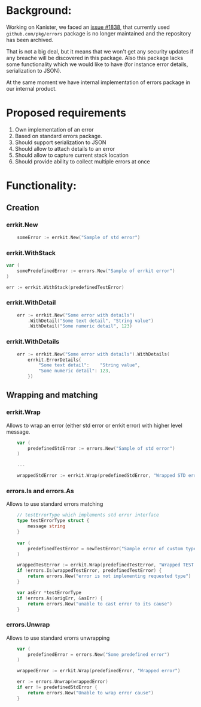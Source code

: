# Background:
Working on Kanister, we faced an [issue #1838](https://github.com/kanisterio/kanister/issues/1838), that currently used `github.com/pkg/errors` package is no longer maintained and the repository has been archived.

That is not a big deal, but it means that we won't get any security updates if any breache will be discovered in this package. Also this package lacks some functionality which we would like to have (for instance error details, serialization to JSON). 

At the same moment we have internal implementation of errors package in our internal product.

# Proposed requirements
1. Own implementation of an error
2. Based on standard errors package.
3. Should support serialization to JSON
4. Should allow to attach details to an error
5. Should allow to capture current stack location
6. Should provide ability to collect multiple errors at once


# Functionality:

## Creation
### errkit.New
```go
	someError := errkit.New("Sample of std error")
```

### errkit.WithStack
```go
var (
    somePredefinedError := errors.New("Sample of errkit error")
)

err := errkit.WithStack(predefinedTestError)
```

### errkit.WithDetail
```go
    err := errkit.New("Some error with details")
        .WithDetail("Some text detail", "String value")
        .WithDetail("Some numeric detail", 123)
```
### errkit.WithDetails
```go
    err := errkit.New("Some error with details").WithDetails(
		errkit.ErrorDetails{
			"Some text detail":    "String value",
			"Some numeric detail": 123,
		})

```

## Wrapping and matching
### errkit.Wrap
Allows to wrap an error (either std error or errkit error) with higher level message.
```go
    var (
        predefinedStdError := errors.New("Sample of std error")
    )

    ...

    wrappedStdError := errkit.Wrap(predefinedStdError, "Wrapped STD error")
```

### errors.Is and errors.As
Allows to use standard errors matching
```go
    // testErrorType which implements std error interface
    type testErrorType struct {
        message string
    }
	
    var (
        predefinedTestError = newTestError("Sample error of custom type")
    )

    wrappedTestError := errkit.Wrap(predefinedTestError, "Wrapped TEST error")
    if !errors.Is(wrappedTestError, predefinedTestError) {
        return errors.New("error is not implementing requested type")
    }

    var asErr *testErrorType
    if !errors.As(origErr, &asErr) {
        return errors.New("unable to cast error to its cause")
    }
```

### errors.Unwrap
Allows to use standard erorrs unwrapping
```go
    var (
		predefinedError = errors.New("Some predefined error")
    )   

    wrappedError := errkit.Wrap(predefinedError, "Wrapped error")

    err := errors.Unwrap(wrappedError)
    if err != predefinedStdError {
        return errors.New("Unable to wrap error cause")
    }
```
